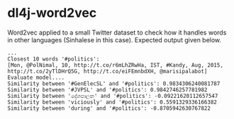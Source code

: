 # dl4j-word2vec

Word2vec applied to a small Twitter dataset to check how it handles words in other languages (Sinhalese in this case). Expected output given below.

```
...
Closest 10 words '#politics':
[Mon, @PolNimal, 10, http://t.co/r6mLhZRwHa, IST, #Kandy, Aug, 2015, http://t.co/2yTlDHrQ5G, http://t.co/eiFEmnbdXH, @marisipalabot]
Evaluate model....
Similarity between '#GenElecSL' and '#politics': 0.9834306240081787
Similarity between '#JVPSL' and '#politics': 0.9842746257781982
Similarity between 'දේශපාලන' and '#politics': -0.09221620112657547
Similarity between 'viciously' and '#politics': 0.5591329336166382
Similarity between 'during' and '#politics': -0.8705942630767822
```
